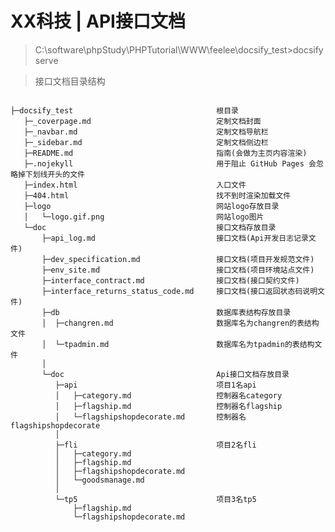 # XX科技 | API接口文档

> C:\software\phpStudy\PHPTutorial\WWW\feelee\docsify_test>docsify serve

> 接口文档目录结构
<pre><code>
├─docsify_test                                根目录
   ├─_coverpage.md                            定制文档封面
   ├─_navbar.md                               定制文档导航栏
   ├─_sidebar.md                              定制文档侧边栏
   ├─README.md                                指南(会做为主页内容渲染)
   ├─.nojekyll                                用于阻止 GitHub Pages 会忽略掉下划线开头的文件
   ├─index.html                               入口文件
   ├─404.html                                 找不到时渲染加载文件 
   ├─logo                                     网站logo存放目录 
   │   └─logo.gif.png                         网站logo图片
   └─doc                                      接口文档存放目录
       ├─api_log.md                           接口文档(Api开发日志记录文件)
       ├─dev_specification.md                 接口文档(项目开发规范文件)
	   ├─env_site.md                          接口文档(项目环境站点文件)
	   ├─interface_contract.md                接口文档(接口契约文件)
	   ├─interface_returns_status_code.md     接口文档(接口返回状态码说明文件)
	   ├─db                                   数据库表结构存放目录 
	   │  ├─changren.md                       数据库名为changren的表结构文件
	   │  └─tpadmin.md                        数据库名为tpadmin的表结构文件
	   │	  
       └─doc                                  Api接口文档存放目录
	      ├─api                               项目1名api
		  │   ├─category.md                   控制器名category
		  │   ├─flagship.md                   控制器名flagship
		  │   └─flagshipshopdecorate.md       控制器名flagshipshopdecorate
		  │  
		  ├─fli                               项目2名fli
	      │   ├─category.md
		  │   ├─flagship.md
		  │   ├─flagshipshopdecorate.md
		  │   └─goodsmanage.md
		  │ 
		  └─tp5                               项目3名tp5
		      ├─flagship.md
		      └─flagshipshopdecorate.md
</code></pre>
